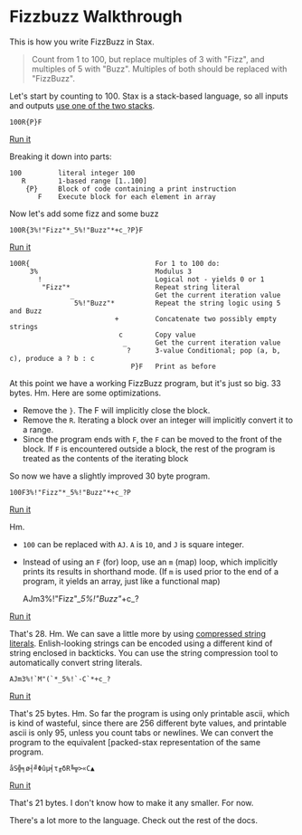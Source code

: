 # Fizzbuzz Walkthrough
This is how you write FizzBuzz in Stax.  

> Count from 1 to 100, but replace multiples of 3 with "Fizz", and multiples of 5 with "Buzz".  Multiples of both should be replaced with "FizzBuzz".

Let's start by counting to 100.  Stax is a stack-based language, so all inputs and outputs [use one of the two stacks](https://github.com/tomtheisen/stax/blob/master/docs/stacks.md#stacks).

	100R{P}F

[Run it](http://stax.tomtheisen.com/#c=100R%7BP%7DF&i=&a=1)

Breaking it down into parts:

	100     	literal integer 100
	   R    	1-based range [1..100]
	    {P} 	Block of code containing a print instruction
	       F	Execute block for each element in array

Now let's add some fizz and some buzz

	100R{3%!"Fizz"*_5%!"Buzz"*+c_?P}F

[Run it](http://stax.tomtheisen.com/#c=100R%7B3%25%21%22Fizz%22*_5%25%21%22Buzz%22*%2Bc_%3FP%7DF&i=&a=1)

	100R{                            	For 1 to 100 do:
	     3%                          	Modulus 3
	       !                         	Logical not - yields 0 or 1
	        "Fizz"*                  	Repeat string literal 
	               _                 	Get the current iteration value
	                5%!"Buzz"*       	Repeat the string logic using 5 and Buzz
	                          +      	Concatenate two possibly empty strings
	                           c     	Copy value
	                            _    	Get the current iteration value
	                             ?   	3-value Conditional; pop (a, b, c), produce a ? b : c 
	                              P}F	Print as before

At this point we have a working FizzBuzz program, but it's just so big. 33 bytes. Hm. Here are some optimizations.

 * Remove the `}`.  The F will implicitly close the block.
 * Remove the `R`.  Iterating a block over an integer will implicitly convert it to a range.
 * Since the program ends with `F`, the `F` can be moved to the front of the block.  If `F` is encountered outside a block, the rest of the program is treated as the contents of the iterating block

 So now we have a slightly improved 30 byte program.

	100F3%!"Fizz"*_5%!"Buzz"*+c_?P

[Run it](http://stax.tomtheisen.com/#c=100F3%25%21%22Fizz%22*_5%25%21%22Buzz%22*%2Bc_%3FP&i=&a=1)

Hm.

 * `100` can be replaced with `AJ`.  `A` is `10`, and `J` is square integer.
 * Instead of using an `F` (for) loop, use an `m` (map) loop, which implicitly prints its results in shorthand mode.  (If `m` is used prior to the end of a program, it yields an array, just like a functional map)

	AJm3%!"Fizz"*_5%!"Buzz"*+c_?

[Run it](http://stax.tomtheisen.com/#c=AJm3%25%21%22Fizz%22*_5%25%21%22Buzz%22*%2Bc_%3F&i=&a=1)

That's 28. Hm. We can save a little more by using [compressed string literals](https://github.com/tomtheisen/stax/blob/master/docs/compressed.md#compressed-strings).  Enlish-looking strings can be encoded using a different kind of string enclosed in backticks.  You can use the string compression tool to automatically convert string literals.

	AJm3%!`M"(`*_5%!`-C`*+c_?

[Run it](http://stax.tomtheisen.com/#c=AJm3%25%21%60M%22%28%60*_5%25%21%60-C%60*%2Bc_%3F&i=&a=1)

That's 25 bytes. Hm. So far the program is using only printable ascii, which is kind of wasteful, since there are 256 different byte values, and printable ascii is only 95, unless you count tabs or newlines.  We can convert the program to the equivalent [packed-stax representation of the same program.

	åS╬╕ø┤╝Φûµ╡τ╓δR╚╦>«C▲

[Run it](http://stax.tomtheisen.com/#c=%C3%A5S%E2%95%AC%E2%95%95%C3%B8%E2%94%A4%E2%95%9D%CE%A6%C3%BB%C2%B5%E2%95%A1%CF%84%E2%95%93%CE%B4R%E2%95%9A%E2%95%A6%3E%C2%ABC%E2%96%B2&i=&a=1)

That's 21 bytes. I don't know how to make it any smaller. For now.

There's a lot more to the language.  Check out the rest of the docs.
